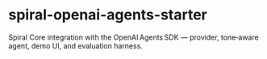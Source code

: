 # spiral-openai-agents-starter
Spiral Core integration with the OpenAI Agents SDK — provider, tone‑aware agent, demo UI, and evaluation harness.
